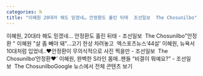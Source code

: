 ```yaml
---
categories: h
title: "이혜원 20대라 해도 믿겠네… 안정환도 홀린 뒤태  조선일보  The Chosunilbo"
---
```

이혜원, 20대라 해도 믿겠네… 안정환도 홀린 뒤태 - 조선일보&nbsp;&nbsp;The Chosunilbo"안정환 " 이혜원 "살 좀 빼야 돼"…고기 한상 차려놓고&nbsp;&nbsp;엑스포츠뉴스‘44살’ 이혜원, 뉴욕서 10대처럼 입었네..♥안정환이 무의식적으로 사진 찍을만 - 조선일보&nbsp;&nbsp;The Chosunilbo‘안정환♥’ 이혜원, 완벽한 S라인 몸매..팬들 “비결이 뭐예요?” - 조선일보&nbsp;&nbsp;The ChosunilboGoogle 뉴스에서 전체 콘텐츠 보기